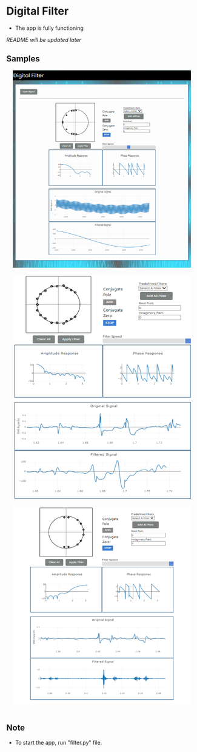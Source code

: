 # Digital Filter

* The app is fully functioning 

 *README will be updated later*

## Samples

<p align="center">
    <img src="web/images/sample03.png" width="470" height="520"/><br><br>
    <img src="web/images/Screenshot (5321).png" width="470" height="590"/><br><br>
    <img src="web/images/Screenshot (5326)-2.png" width="470" height="520"/><br><br>
</p>

## Note
* To start the app, run "filter.py" file.
